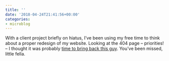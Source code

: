 ```yaml
---
title: ''
date: '2018-04-24T21:41:56+00:00'
categories:
- microblog
---
```

With a client project briefly on hiatus, I’ve been using my free time to think about a proper redesign of my website. Looking at the 404 page – priorities! – I thought it was probably [time to bring back this guy](https://dribbble.com/shots/4514577). You’ve been missed, little fella.